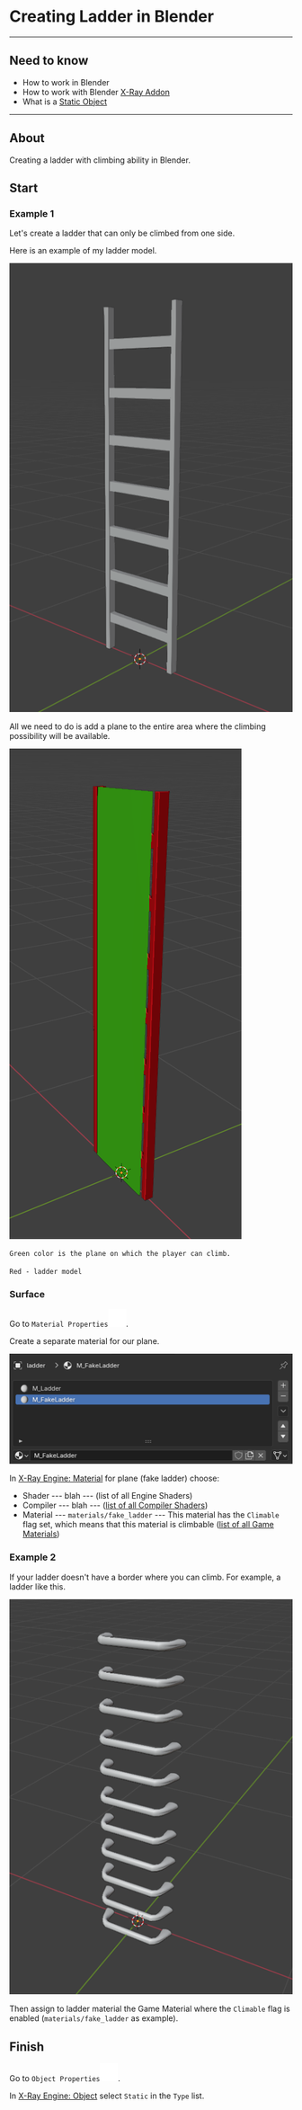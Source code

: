 # Creating Ladder in Blender

___

## Need to know

- How to work in Blender
- How to work with Blender [X-Ray Addon](../../modding-tools/blender/blender-x-ray-addon-summary.md)
- What is a [Static Object](../../glossary/glossary.html#static-object)

___

## About

Creating a ladder with climbing ability in Blender.

## Start

### Example 1

Let's create a ladder that can only be climbed from one side.

Here is an example of my ladder model.

![alt text centered](assets/images/creating-ladder-in-blender-model-example-1.png)

All we need to do is add a plane to the entire area where the climbing possibility will be available.

![alt text centered](assets/images/creating-ladder-in-blender-plane.png)

```admonish note
Green color is the plane on which the player can climb.

Red - ladder model
```

### Surface

Go to `Material Properties`![Material Properties svg-icon](../../assets/icons/blender/material.svg).

Create a separate material for our plane.

![alt text centered](assets/images/creating-ladder-in-blender-material.png)

In [X-Ray Engine: Material](../../modding-tools/blender/addon-panels/panel-material.md) for plane (fake ladder) choose:

- Shader --- blah --- (list of all Engine Shaders)
- Compiler --- blah --- ([list of all Compiler Shaders](../../reference/shaders/shaders-list/compiler-shaders-list.md))
- Material --- `materials/fake_ladder` --- This material has the `Climable` flag set, which means that this material is climbable ([list of all Game Materials](../../reference/materials/materials-list.md))

### Example 2

If your ladder doesn't have a border where you can climb. For example, a ladder like this.

![alt text centered](assets/images/creating-ladder-in-blender-example-2.png)

Then assign to ladder material the Game Material where the `Climable` flag is enabled (`materials/fake_ladder` as example).

## Finish

Go to `Object Properties`![Object Properties svg-icon](../../assets/icons/blender/object-data.svg).

In [X-Ray Engine: Object](../../modding-tools/blender/addon-panels/panel-object.md) select `Static` in the `Type` list.
